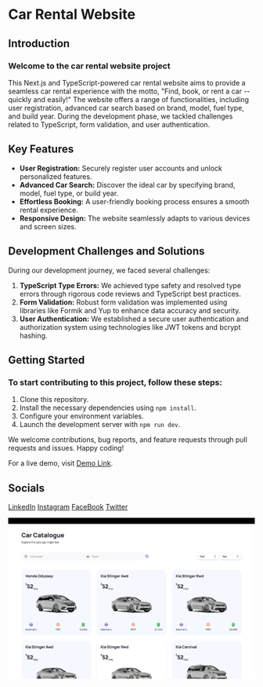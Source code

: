 # Car Rental Website

## Introduction

### Welcome to the car rental website project

This Next.js and TypeScript-powered car rental website aims to provide a seamless car rental experience with the motto, "Find, book, or rent a car -- quickly and easily!" The website offers a range of functionalities, including user registration, advanced car search based on brand, model, fuel type, and build year. During the development phase, we tackled challenges related to TypeScript, form validation, and user authentication.

## Key Features

- **User Registration:** Securely register user accounts and unlock personalized features.
- **Advanced Car Search:** Discover the ideal car by specifying brand, model, fuel type, or build year.
- **Effortless Booking:** A user-friendly booking process ensures a smooth rental experience.
- **Responsive Design:** The website seamlessly adapts to various devices and screen sizes.

## Development Challenges and Solutions

During our development journey, we faced several challenges:

1. **TypeScript Type Errors:** We achieved type safety and resolved type errors through rigorous code reviews and TypeScript best practices.
2. **Form Validation:** Robust form validation was implemented using libraries like Formik and Yup to enhance data accuracy and security.
3. **User Authentication:** We established a secure user authentication and authorization system using technologies like JWT tokens and bcrypt hashing.

## Getting Started

### To start contributing to this project, follow these steps:

1. Clone this repository.
2. Install the necessary dependencies using `npm install`.
3. Configure your environment variables.
4. Launch the development server with `npm run dev`.

We welcome contributions, bug reports, and feature requests through pull requests and issues. Happy coding!

For a live demo, visit [Demo Link](https://cars-shows.vercel.app).

## Socials

[LinkedIn](https://www.linkedin.com/in/mdmusfikurrahman)
[Instagram](https://www.instagram.com/mdmusfikurrahman23)
[FaceBook](https://www.facebook.com/mdmusfikurrahman23)
[Twitter](https://twitter.com/musfikurahman)

![Screenshot](Screenshot.png)
